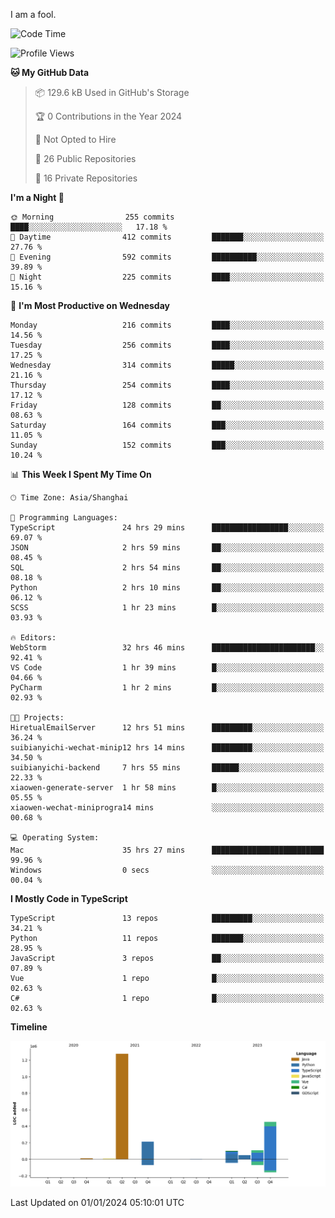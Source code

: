 I am a fool.

<!--START_SECTION:waka-->
![Code Time](http://img.shields.io/badge/Code%20Time-1%2C037%20hrs%2036%20mins-blue)

![Profile Views](http://img.shields.io/badge/Profile%20Views-1-blue)

**🐱 My GitHub Data** 

> 📦 129.6 kB Used in GitHub's Storage 
 > 
> 🏆 0 Contributions in the Year 2024
 > 
> 🚫 Not Opted to Hire
 > 
> 📜 26 Public Repositories 
 > 
> 🔑 16 Private Repositories 
 > 
**I'm a Night 🦉** 

```text
🌞 Morning                255 commits         ████░░░░░░░░░░░░░░░░░░░░░   17.18 % 
🌆 Daytime                412 commits         ███████░░░░░░░░░░░░░░░░░░   27.76 % 
🌃 Evening                592 commits         ██████████░░░░░░░░░░░░░░░   39.89 % 
🌙 Night                  225 commits         ████░░░░░░░░░░░░░░░░░░░░░   15.16 % 
```
📅 **I'm Most Productive on Wednesday** 

```text
Monday                   216 commits         ████░░░░░░░░░░░░░░░░░░░░░   14.56 % 
Tuesday                  256 commits         ████░░░░░░░░░░░░░░░░░░░░░   17.25 % 
Wednesday                314 commits         █████░░░░░░░░░░░░░░░░░░░░   21.16 % 
Thursday                 254 commits         ████░░░░░░░░░░░░░░░░░░░░░   17.12 % 
Friday                   128 commits         ██░░░░░░░░░░░░░░░░░░░░░░░   08.63 % 
Saturday                 164 commits         ███░░░░░░░░░░░░░░░░░░░░░░   11.05 % 
Sunday                   152 commits         ███░░░░░░░░░░░░░░░░░░░░░░   10.24 % 
```


📊 **This Week I Spent My Time On** 

```text
🕑︎ Time Zone: Asia/Shanghai

💬 Programming Languages: 
TypeScript               24 hrs 29 mins      █████████████████░░░░░░░░   69.07 % 
JSON                     2 hrs 59 mins       ██░░░░░░░░░░░░░░░░░░░░░░░   08.45 % 
SQL                      2 hrs 54 mins       ██░░░░░░░░░░░░░░░░░░░░░░░   08.18 % 
Python                   2 hrs 10 mins       ██░░░░░░░░░░░░░░░░░░░░░░░   06.12 % 
SCSS                     1 hr 23 mins        █░░░░░░░░░░░░░░░░░░░░░░░░   03.93 % 

🔥 Editors: 
WebStorm                 32 hrs 46 mins      ███████████████████████░░   92.41 % 
VS Code                  1 hr 39 mins        █░░░░░░░░░░░░░░░░░░░░░░░░   04.66 % 
PyCharm                  1 hr 2 mins         █░░░░░░░░░░░░░░░░░░░░░░░░   02.93 % 

🐱‍💻 Projects: 
HiretualEmailServer      12 hrs 51 mins      █████████░░░░░░░░░░░░░░░░   36.24 % 
suibianyichi-wechat-minip12 hrs 14 mins      █████████░░░░░░░░░░░░░░░░   34.50 % 
suibianyichi-backend     7 hrs 55 mins       ██████░░░░░░░░░░░░░░░░░░░   22.33 % 
xiaowen-generate-server  1 hr 58 mins        █░░░░░░░░░░░░░░░░░░░░░░░░   05.55 % 
xiaowen-wechat-miniprogra14 mins             ░░░░░░░░░░░░░░░░░░░░░░░░░   00.68 % 

💻 Operating System: 
Mac                      35 hrs 27 mins      █████████████████████████   99.96 % 
Windows                  0 secs              ░░░░░░░░░░░░░░░░░░░░░░░░░   00.04 % 
```

**I Mostly Code in TypeScript** 

```text
TypeScript               13 repos            █████████░░░░░░░░░░░░░░░░   34.21 % 
Python                   11 repos            ███████░░░░░░░░░░░░░░░░░░   28.95 % 
JavaScript               3 repos             ██░░░░░░░░░░░░░░░░░░░░░░░   07.89 % 
Vue                      1 repo              █░░░░░░░░░░░░░░░░░░░░░░░░   02.63 % 
C#                       1 repo              █░░░░░░░░░░░░░░░░░░░░░░░░   02.63 % 
```



**Timeline**

![Lines of Code chart](https://raw.githubusercontent.com/VeejaLiu/VeejaLiu/master/assets/bar_graph.png)


 Last Updated on 01/01/2024 05:10:01 UTC
<!--END_SECTION:waka-->
